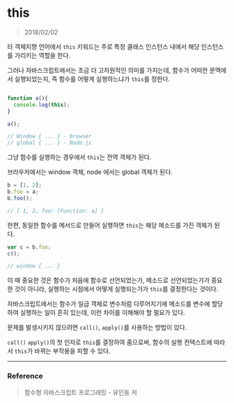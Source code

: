 # this

> 2018/02/02

타 객체지향 언어에서 `this` 키워드는 주로 특정 클래스 인스턴스 내에서 해당 인스턴스를 가리키는 역할을 한다.

그러나 자바스크립트에서는 조금 더 고차원적인 의미를 가지는데, 함수가 어떠한 문맥에서 실행되었는지, 즉 함수를 어떻게 실행하느냐가 `this`를 정한다.

```js

function a(){
  console.log(this);
}

a();

// Window { ... } - browser
// global { ... } - Node.js
```

그냥 함수를 실행하는 경우에서 `this`는 전역 객체가 된다.

브라우저에서는 window 객체, node 에서는 global 객체가 된다.

```js
b = [1, 2];
b.foo = a;
b.foo();

// [ 1, 2, foo: [Function: a] ]
```

한편, 동일한 함수를 메서드로 만들어 실행하면 `this`는 해당 메소드를 가진 객체가 된다.

```js
var c = b.foo;
c();

// window { ... }
```

이 때 중요한 것은 함수가 처음에 함수로 선언되었는가, 메소드로 선언되었는가가 중요한 것이 아니라, 실행하는 시점에서 어떻게 실행되는가가 `this`를 결정한다는 것이다.

자바스크립트에서는 함수가 일급 객체로 변수처럼 다루어지기에 메소드를 변수에 할당하여 실행하는 일이 흔히 있는데, 이런 차이를 이해해야 할 필요가 있다.

문제를 발생시키지 않으려면 `call()`, `apply()`를 사용하는 방법이 있다.

`call()` `apply()`의 첫 인자로 `this`를 결정하여 줌으로써, 함수의 실행 컨텍스트에 따라서 `this`가 바뀌는 부작용을 피할 수 있다.

---

### Reference

> 함수형 자바스크립트 프로그래밍 - 유인동 저
